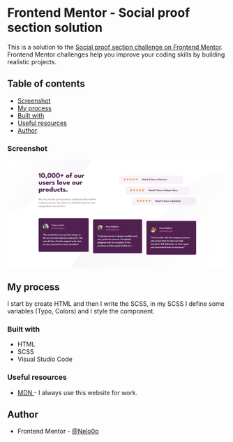 # Frontend Mentor - Social proof section solution

This is a solution to the [Social proof section challenge on Frontend Mentor](https://www.frontendmentor.io/challenges/social-proof-section-6e0qTv_bA). Frontend Mentor challenges help you improve your coding skills by building realistic projects.

## Table of contents

- [Screenshot](#screenshot)
- [My process](#my-process)
- [Built with](#built-with)
- [Useful resources](#useful-resources)
- [Author](#author)

### Screenshot

![ Finished  ](./images/screenshot.png)

## My process

I start by create HTML and then I write the SCSS, in my SCSS I define some variables (Typo, Colors) and I style the component.

### Built with

- HTML
- SCSS
- Visual Studio Code

### Useful resources

- [ MDN ](https://developer.mozilla.org/fr/) - I always use this website for work.

## Author

- Frontend Mentor - [@Nelo0o](https://www.frontendmentor.io/profile/Nelo0o)
